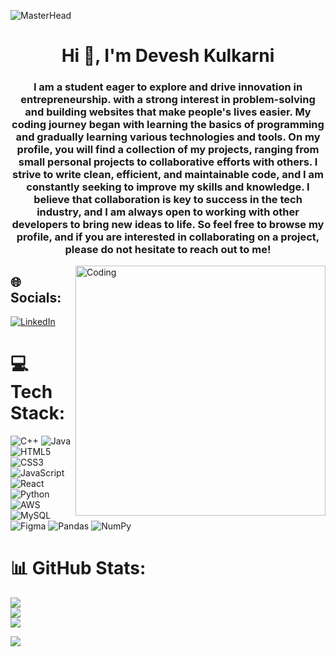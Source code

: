  
![MasterHead](https://i.pinimg.com/originals/7e/2a/eb/7e2aeb1567e91bfc2404cecca6aceecd.gif
)


<h1 align="center">Hi 👋, I'm Devesh Kulkarni</h1>
<h3 align="center">I am a student eager to explore and drive innovation in entrepreneurship. with a strong interest in problem-solving and building websites that make people's lives easier. My coding journey began with learning the basics of programming and gradually learning various technologies and tools. On my profile, you will find a collection of my projects, ranging from small personal projects to collaborative efforts with others. I strive to write clean, efficient, and maintainable code, and I am constantly seeking to improve my skills and knowledge. I believe that collaboration is key to success in the tech industry, and I am always open to working with other developers to bring new ideas to life. So feel free to browse my profile, and if you are interested in collaborating on a project, please do not hesitate to reach out to me!</h3>

<img align="right" alt="Coding" width="400" src="https://cdn.dribbble.com/users/1162077/screenshots/3848914/programmer.gif">


 
 
## 🌐 Socials:
[![LinkedIn](https://img.shields.io/badge/LinkedIn-%230077B5.svg?logo=linkedin&logoColor=white)](https://linkedin.com/in/devesh-kulkarni-2a8634226) 

# 💻 Tech Stack:
![C++](https://img.shields.io/badge/c++-%2300599C.svg?style=for-the-badge&logo=c%2B%2B&logoColor=white) ![Java](https://img.shields.io/badge/java-%23ED8B00.svg?style=for-the-badge&logo=openjdk&logoColor=white) ![HTML5](https://img.shields.io/badge/html5-%23E34F26.svg?style=for-the-badge&logo=html5&logoColor=white) ![CSS3](https://img.shields.io/badge/css3-%231572B6.svg?style=for-the-badge&logo=css3&logoColor=white) ![JavaScript](https://img.shields.io/badge/javascript-%23323330.svg?style=for-the-badge&logo=javascript&logoColor=%23F7DF1E) ![React](https://img.shields.io/badge/react-%2320232a.svg?style=for-the-badge&logo=react&logoColor=%2361DAFB) ![Python](https://img.shields.io/badge/python-3670A0?style=for-the-badge&logo=python&logoColor=ffdd54) ![AWS](https://img.shields.io/badge/AWS-%23FF9900.svg?style=for-the-badge&logo=amazon-aws&logoColor=white) ![MySQL](https://img.shields.io/badge/mysql-%2300000f.svg?style=for-the-badge&logo=mysql&logoColor=white) ![Figma](https://img.shields.io/badge/figma-%23F24E1E.svg?style=for-the-badge&logo=figma&logoColor=white) ![Pandas](https://img.shields.io/badge/pandas-%23150458.svg?style=for-the-badge&logo=pandas&logoColor=white) ![NumPy](https://img.shields.io/badge/numpy-%23013243.svg?style=for-the-badge&logo=numpy&logoColor=white)
# 📊 GitHub Stats:
![](https://github-readme-stats.vercel.app/api?username=deveshkul&theme=react&hide_border=false&include_all_commits=false&count_private=false)<br/>
![](https://github-readme-streak-stats.herokuapp.com/?user=deveshkul&theme=react&hide_border=false)<br/>
![](https://github-readme-stats.vercel.app/api/top-langs/?username=deveshkul&theme=react&hide_border=false&include_all_commits=false&count_private=false&layout=compact)
 
[![](https://visitcount.itsvg.in/api?id=deveshkul&icon=0&color=0)](https://visitcount.itsvg.in)

<!-- Proudly created with GPRM ( https://gprm.itsvg.in ) -->


<!--
**deveshkul/deveshkul** is a ✨ _special_ ✨ repository because its `README.md` (this file) appears on your GitHub profile.

Here are some ideas to get you started:

- 🔭 I’m currently working on ...
- 🌱 I’m currently learning ...
- 👯 I’m looking to collaborate on ...
- 🤔 I’m looking for help with ...
- 💬 Ask me about ...
- 📫 How to reach me: ...
- 😄 Pronouns: ...
- ⚡ Fun fact: ...
-->
